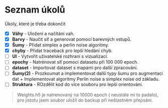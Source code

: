 
# Seznam úkolů

Úkoly, které je třeba dokončit

- [x] **Váhy** - Uložení a načítání vah.
- [x] **Barvy** - Naučit síť a generovat pomocí barevných vstupů.
- [x] **Šumy** - Přidat simplex a perlin noise algoritmy.
- [x] **chyby** - Přidat traceback pro lepší hledání chyb.
- [ ] **UI** - Vytvořit uživatelské rozhraní s vizualizací.
- [ ] **epochy** - Natrénovat síť pomocí datasetu při 100 000 epoch.
- [ ] **dataset** - Importovat dataset s mapami pro další zpracování.
- [ ] **Šumy(2)** - Prozkoumat a implementovat další typy šumu pro augmentaci dat + Implementovat algoritmy Perlin noise a simplex noise od základu.
- [ ] **Struktura** - ROzdělit kod do více souboru pro lepší orientování.

> Weights.h5 je natrenovaný na 10000 epoch ( neustále mi to padalo), pro jistotu jsem soubor uložil do backup při neštastném přepsání.

